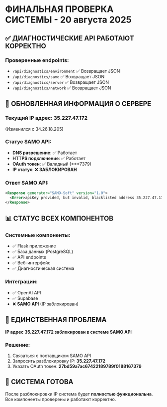 # ФИНАЛЬНАЯ ПРОВЕРКА СИСТЕМЫ - 20 августа 2025

## ✅ ДИАГНОСТИЧЕСКИЕ API РАБОТАЮТ КОРРЕКТНО

### Проверенные endpoints:
- `/api/diagnostics/environment` ✅ Возвращает JSON
- `/api/diagnostics/samo` ✅ Возвращает JSON  
- `/api/diagnostics/server` ✅ Возвращает JSON
- `/api/diagnostics/network` ✅ Возвращает JSON

## 🎯 ОБНОВЛЕННАЯ ИНФОРМАЦИЯ О СЕРВЕРЕ

### Текущий IP адрес: **35.227.47.172**
(Изменился с 34.26.18.205)

### Статус SAMO API:
- **DNS разрешение**: ✅ Работает
- **HTTPS подключение**: ✅ Работает
- **OAuth токен**: ✅ Валидный (***7379)
- **IP статус**: ❌ **ЗАБЛОКИРОВАН**

### Ответ SAMO API:
```xml
<Response generator="SAMO-Soft" version="1.0">
  <Error>apiKey provided, but invalid, blacklisted address 35.227.47.172</Error>
</Response>
```

## 📊 СТАТУС ВСЕХ КОМПОНЕНТОВ

### Системные компоненты:
- ✅ Flask приложение
- ✅ База данных (PostgreSQL)
- ✅ API endpoints
- ✅ Веб-интерфейс
- ✅ Диагностическая система

### Интеграции:
- ✅ OpenAI API
- ✅ Supabase
- ❌ **SAMO API** (IP заблокирован)

## 🚨 ЕДИНСТВЕННАЯ ПРОБЛЕМА

**IP адрес 35.227.47.172 заблокирован в системе SAMO API**

### Решение:
1. Связаться с поставщиком SAMO API
2. Запросить разблокировку IP: **35.227.47.172**
3. Указать OAuth токен: **27bd59a7ac67422189789f0188167379**

## 🎉 СИСТЕМА ГОТОВА

После разблокировки IP система будет **полностью функциональна**.
Все компоненты проверены и работают корректно.